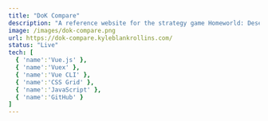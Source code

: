 ```yaml
---
title: "DoK Compare"
description: "A reference website for the strategy game Homeworld: Deserts of Kharak. It allows you to compare unit stats from the two main factions. Built with Vue.js, Vue CLI, Vuex, and VueRouter."
image: /images/dok-compare.png
url: https://dok-compare.kyleblankrollins.com/
status: "Live"
tech: [
  { 'name':'Vue.js' },
  { 'name':'Vuex' },
  { 'name':'Vue CLI' },
  { 'name':'CSS Grid' },
  { 'name':'JavaScript' },
  { 'name':'GitHub' }
]
---    
```

